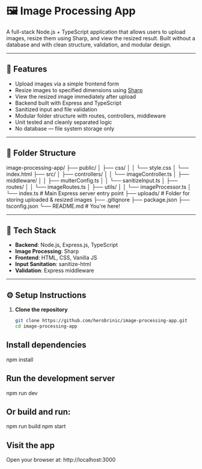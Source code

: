 # 🖼️ Image Processing App

A full-stack Node.js + TypeScript application that allows users to upload images, resize them using Sharp, and view the resized result. Built without a database and with clean structure, validation, and modular design.

---

## 🚀 Features

- Upload images via a simple frontend form
- Resize images to specified dimensions using [Sharp](https://sharp.pixelplumbing.com/)
- View the resized image immediately after upload
- Backend built with Express and TypeScript
- Sanitized input and file validation
- Modular folder structure with routes, controllers, middleware
- Unit tested and cleanly separated logic
- No database — file system storage only

---

## 📁 Folder Structure
image-processing-app/
├── public/
│   ├── css/
│   │   └── style.css
│   └── index.html
├── src/
│ ├── controllers/
│ │ └── imageController.ts
│ ├── middleware/
│ │ ├── multerConfig.ts
│ │ └── sanitizeInput.ts
│ ├── routes/
│ │ └── imageRoutes.ts
│ ├── utils/
│ │ └── imageProcessor.ts
│ └── index.ts # Main Express server entry point
├── uploads/ # Folder for storing uploaded & resized images
├── .gitignore
├── package.json
├── tsconfig.json
└── README.md # You're here!


---

## 🧰 Tech Stack

- **Backend**: Node.js, Express.js, TypeScript
- **Image Processing**: Sharp
- **Frontend**: HTML, CSS, Vanilla JS
- **Input Sanitation**: sanitize-html
- **Validation**: Express middleware

---

## ⚙️ Setup Instructions

1. **Clone the repository**

   ```bash
   git clone https://github.com/herobrinic/image-processing-app.git
   cd image-processing-app

## Install dependencies
npm install


## Run the development server
npm run dev


## Or build and run:
npm run build
npm start


## Visit the app
Open your browser at: http://localhost:3000



